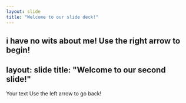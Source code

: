 ```yaml
---
layout: slide
title: "Welcome to our slide deck!"
---
```

i have no wits about me!
Use the right arrow to begin!
---
layout: slide
title: "Welcome to our second slide!"
---
Your text
Use the left arrow to go back!
